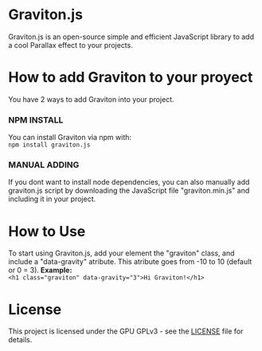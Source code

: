 # Graviton.js
Graviton.js is an open-source simple and efficient JavaScript library to add a cool Parallax effect to your projects.

<h1>How to add Graviton to your proyect</h1>
You have 2 ways to add Graviton into your project. <br>
<h3>NPM INSTALL</h3>
You can install Graviton via npm with:<br>
<code>npm install graviton.js</code><br>
<h3>MANUAL ADDING</h3>
If you dont want to install node dependencies, you can also manually add graviton.js script by downloading the JavaScript file "graviton.min.js" and including it in your project.<br>
<h1>How to Use</h1>
To start using Graviton.js, add your element the "graviton" class, and include a "data-gravity" atribute. This atribute goes from -10 to 10 (default or 0 = 3).<b> Example:</b><br>
<code>&lth1 class="graviton" data-gravity="3"&gtHi Graviton!&lt/h1&gt</code> <br>
<h1>License</h1>
This project is licensed under the GPU GPLv3 - see the <a href="https://github.com/MariioM/Graviton.js/blob/main/LICENSE">LICENSE</a> file for details.
